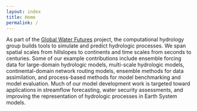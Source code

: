 ```yaml
---
layout: index
title: Home
permalink: /
---
```


As part of the [Global Water Futures](https://gwf.usask.ca/) project, the computational hydrology group builds tools to simulate and predict hydrologic processes. We span spatial scales from hillslopes to continents and time scales from seconds to centuries. Some of our example contributions include ensemble forcing data for large-domain hydrologic models, multi-scale hydrologic models, continental-domain network routing models, ensemble methods for data assimilation, and process-based methods for model benchmarking and model evaluation. Much of our model development work is targeted toward applications in streamflow forecasting, water security assessments, and improving the representation of hydrologic processes in Earth System models.
